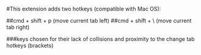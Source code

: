 #This extension adds two hotkeys (compatible with Mac OS):

##cmd + shift + p  (move current tab left)
##cmd + shift + \  (move current tab right)

###keys chosen for their lack of collisions and proximity to the change tab hotkeys (brackets) 
